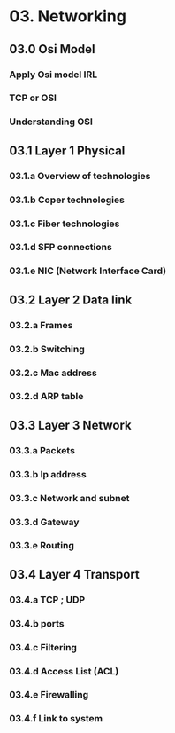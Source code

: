 # 03. Networking
## 03.0 Osi Model
### Apply Osi model IRL
### TCP or OSI
### Understanding OSI
## 03.1 Layer 1 Physical
### 03.1.a Overview of technologies
### 03.1.b Coper technologies
### 03.1.c Fiber technologies
### 03.1.d SFP connections
### 03.1.e NIC (Network Interface Card)
## 03.2 Layer 2 Data link
### 03.2.a Frames
### 03.2.b Switching
### 03.2.c Mac address
### 03.2.d ARP table
## 03.3 Layer 3 Network
### 03.3.a Packets
### 03.3.b Ip address
### 03.3.c Network and subnet
### 03.3.d Gateway
### 03.3.e Routing
## 03.4 Layer 4 Transport
### 03.4.a TCP ; UDP
### 03.4.b ports
### 03.4.c Filtering
### 03.4.d Access List (ACL)
### 03.4.e Firewalling
### 03.4.f Link to system
